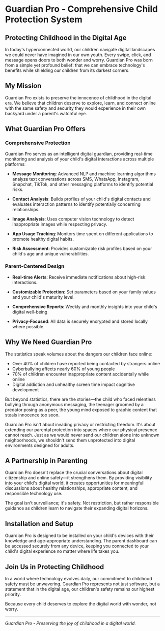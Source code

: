 # Guardian Pro - Comprehensive Child Protection System

## Protecting Childhood in the Digital Age

In today's hyperconnected world, our children navigate digital landscapes we could never have imagined in our own youth. Every swipe, click, and message opens doors to both wonder and worry. Guardian Pro was born from a simple yet profound belief: that we can embrace technology's benefits while shielding our children from its darkest corners.

## My Mission

Guardian Pro exists to preserve the innocence of childhood in the digital era. We believe that children deserve to explore, learn, and connect online with the same safety and security they would experience in their own backyard under a parent's watchful eye.

## What Guardian Pro Offers

### Comprehensive Protection

Guardian Pro serves as an intelligent digital guardian, providing real-time monitoring and analysis of your child's digital interactions across multiple platforms:

- **Message Monitoring**: Advanced NLP and machine learning algorithms analyze text conversations across SMS, WhatsApp, Instagram, Snapchat, TikTok, and other messaging platforms to identify potential risks.

- **Contact Analysis**: Builds profiles of your child's digital contacts and evaluates interaction patterns to identify potentially concerning relationships.

- **Image Analysis**: Uses computer vision technology to detect inappropriate images while respecting privacy.

- **App Usage Tracking**: Monitors time spent on different applications to promote healthy digital habits.

- **Risk Assessment**: Provides customizable risk profiles based on your child's age and unique vulnerabilities.

### Parent-Centered Design

- **Real-time Alerts**: Receive immediate notifications about high-risk interactions.

- **Customizable Protection**: Set parameters based on your family values and your child's maturity level.

- **Comprehensive Reports**: Weekly and monthly insights into your child's digital well-being.

- **Privacy-Focused**: All data is securely encrypted and stored locally where possible.

## Why We Need Guardian Pro

The statistics speak volumes about the dangers our children face online:

- Over 40% of children have reported being contacted by strangers online
- Cyberbullying affects nearly 60% of young people
- 70% of children encounter inappropriate content accidentally while online
- Digital addiction and unhealthy screen time impact cognitive development

But beyond statistics, there are the stories—the child who faced relentless bullying through anonymous messaging, the teenager groomed by a predator posing as a peer, the young mind exposed to graphic content that steals innocence too soon.

Guardian Pro isn't about invading privacy or restricting freedom. It's about extending our parental protection into spaces where our physical presence cannot reach. Just as we would never send our children alone into unknown neighborhoods, we shouldn't send them unprotected into digital environments designed for adults.

## A Partnership in Parenting

Guardian Pro doesn't replace the crucial conversations about digital citizenship and online safety—it strengthens them. By providing visibility into your child's digital world, it creates opportunities for meaningful discussions about healthy relationships, appropriate content, and responsible technology use.

The goal isn't surveillance; it's safety. Not restriction, but rather responsible guidance as children learn to navigate their expanding digital horizons.

## Installation and Setup

Guardian Pro is designed to be installed on your child's devices with their knowledge and age-appropriate understanding. The parent dashboard can be accessed securely from any device, keeping you connected to your child's digital experience no matter where life takes you.

## Join Us in Protecting Childhood

In a world where technology evolves daily, our commitment to childhood safety must be unwavering. Guardian Pro represents not just software, but a statement that in the digital age, our children's safety remains our highest priority.

Because every child deserves to explore the digital world with wonder, not worry.

---

*Guardian Pro - Preserving the joy of childhood in a digital world.*